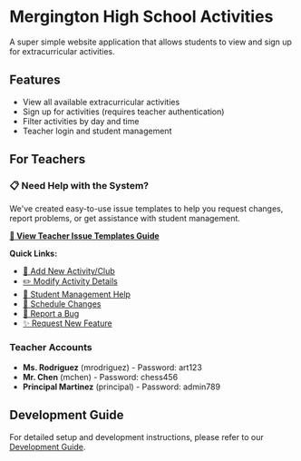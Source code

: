 # Mergington High School Activities

A super simple website application that allows students to view and sign up for extracurricular activities.

## Features

- View all available extracurricular activities
- Sign up for activities (requires teacher authentication)
- Filter activities by day and time
- Teacher login and student management

## For Teachers

### 📋 Need Help with the System?

We've created easy-to-use issue templates to help you request changes, report problems, or get assistance with student management. 

**[📖 View Teacher Issue Templates Guide](../docs/teacher-issue-templates.md)**

**Quick Links:**
- [🎯 Add New Activity/Club](../../.github/ISSUE_TEMPLATE/add-new-activity.yml)
- [✏️ Modify Activity Details](../../.github/ISSUE_TEMPLATE/modify-activity.yml) 
- [👥 Student Management Help](../../.github/ISSUE_TEMPLATE/student-management.yml)
- [📅 Schedule Changes](../../.github/ISSUE_TEMPLATE/schedule-change.yml)
- [🐛 Report a Bug](../../.github/ISSUE_TEMPLATE/bug-report.yml)
- [✨ Request New Feature](../../.github/ISSUE_TEMPLATE/feature-request.yml)

### Teacher Accounts
- **Ms. Rodriguez** (mrodriguez) - Password: art123
- **Mr. Chen** (mchen) - Password: chess456  
- **Principal Martinez** (principal) - Password: admin789

## Development Guide

For detailed setup and development instructions, please refer to our [Development Guide](../docs/how-to-develop.md).

